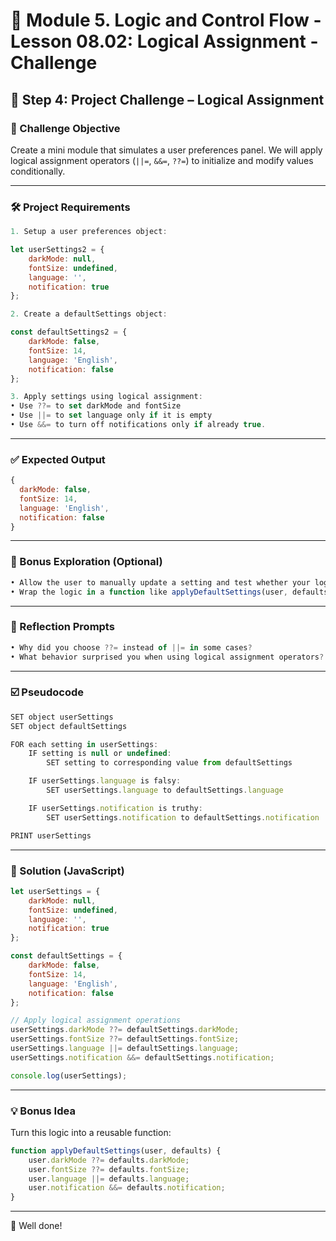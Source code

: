 # 📗 Module 5. Logic and Control Flow - Lesson 08.02: Logical Assignment - Challenge

## 📝 Step 4: Project Challenge – Logical Assignment

### 🎯 Challenge Objective
Create a mini module that simulates a user preferences panel. We will apply logical assignment operators (`||=`, `&&=`, `??=`) to initialize and modify values conditionally.

---
### 🛠️ Project Requirements
```javascript
1. Setup a user preferences object:

let userSettings2 = {
    darkMode: null,
    fontSize: undefined,
    language: '',
    notification: true
};

2. Create a defaultSettings object:

const defaultSettings2 = {
    darkMode: false,
    fontSize: 14,
    language: 'English',
    notification: false
};

3. Apply settings using logical assignment:
• Use ??= to set darkMode and fontSize
• Use ||= to set language only if it is empty
• Use &&= to turn off notifications only if already true.
```
---

### ✅ Expected Output

```javascript
{
  darkMode: false,
  fontSize: 14,
  language: 'English',
  notification: false
}
```
---

### 🧠 Bonus Exploration (Optional)
```javascript
• Allow the user to manually update a setting and test whether your logic prevents overwriting values unless needed.
• Wrap the logic in a function like applyDefaultSettings(user, defaults) for reusability.
```
---

### 📝 Reflection Prompts
```javascript
• Why did you choose ??= instead of ||= in some cases?
• What behavior surprised you when using logical assignment operators?
```
---

### ☑️ Pseudocode

```javascript
SET object userSettings
SET object defaultSettings

FOR each setting in userSettings:
    IF setting is null or undefined:
        SET setting to corresponding value from defaultSettings

    IF userSettings.language is falsy:
        SET userSettings.language to defaultSettings.language

    IF userSettings.notification is truthy:
        SET userSettings.notification to defaultSettings.notification

PRINT userSettings
```
---

### 🧮 Solution (JavaScript)

```javascript
let userSettings = {
    darkMode: null,
    fontSize: undefined,
    language: '',
    notification: true
};

const defaultSettings = {
    darkMode: false,
    fontSize: 14,
    language: 'English',
    notification: false
};

// Apply logical assignment operations
userSettings.darkMode ??= defaultSettings.darkMode;
userSettings.fontSize ??= defaultSettings.fontSize;
userSettings.language ||= defaultSettings.language;
userSettings.notification &&= defaultSettings.notification;

console.log(userSettings);
```
---

### 💡 Bonus Idea

Turn this logic into a reusable function:

```javascript
function applyDefaultSettings(user, defaults) {
    user.darkMode ??= defaults.darkMode;
    user.fontSize ??= defaults.fontSize;
    user.language ||= defaults.language;
    user.notification &&= defaults.notification;
}
```
---
🎉 Well done!
